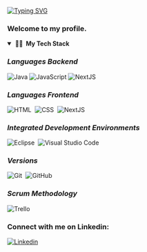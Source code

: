 [![Typing SVG](https://readme-typing-svg.demolab.com/?lines=Hi,+my+name+is+Robert+Young)](https://git.io/typing-svg)

### Welcome to my profile.

<details open="open">
<summary><b>&nbsp;👨‍💻 &nbsp;My Tech Stack</b></summary>
 
  
### _**Languages Backend**_<!-- Languages Backend -->
![Java](https://img.shields.io/badge/Java-ED8B00?style=for-the-badge&logo=openjdk&logoColor=white)
![JavaScript](https://shields.io/badge/JavaScript-F7DF1E?logo=JavaScript&logoColor=000&style=flat-square)
![NextJS](https://img.shields.io/badge/next.js-000000?style=for-the-badge&logo=nextdotjs&logoColor=white)


### _**Languages Frontend**_<!-- Languages Frontend -->  
![HTML](https://img.shields.io/badge/-HTML-E44D26?style=flat&logo=HTML5&logoColor=FFFFFF)&nbsp;
![CSS](https://img.shields.io/badge/-CSS-1B73BA?style=flat&logo=CSS3&logoColor=FFFFFF)&nbsp;
![NextJS](https://img.shields.io/badge/next.js-000000?style=for-the-badge&logo=nextdotjs&logoColor=white)

  
### _**Integrated Development Environments**_<!-- IDS -->
![Eclipse](https://img.shields.io/badge/-Eclipse-2D2056?style=flat&logo=eclipse&logoColor=FFFFFF)&nbsp;
![Visual Studio Code](https://img.shields.io/badge/-Visual%20Studio%20Code-26B1F2?style=flat&logo=visual-studio-code&logoColor=FFFFFF)&nbsp;
  
  
### _**Versions**_<!-- Versions -->
![Git](https://img.shields.io/badge/-Git-F14F32?style=flat&logo=git&logoColor=FFFFFF)&nbsp;
![GitHub](https://img.shields.io/badge/-GitHub-FFFFFF?style=flat&logo=github&logoColor=000000)&nbsp;
 
  
### _**Scrum Methodology**_ <!-- Scrum Methodology -->
![Trello](https://img.shields.io/badge/-Trello-0079BF?style=flat&logo=trello&logoColor=FFFFFF)&nbsp;

### Connect with me on Linkedin: 
[![Linkedin](https://img.shields.io/badge/LinkedIn-0077B5?style=for-the-badge&logo=linkedin&logoColor=white)](https://www.linkedin.com/in/robert-young-dev/)

